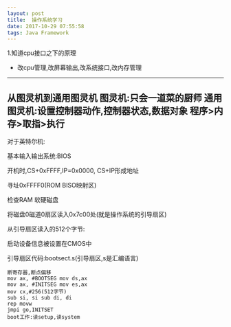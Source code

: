 ```yaml
---
layout: post
title:  操作系统学习
date: 2017-10-29 07:55:58
tags: Java Framework
---
```

1.知道cpu接口之下的原理
- 改cpu管理,改屏幕输出,改系统接口,改内存管理
---
从图灵机到通用图灵机
图灵机:只会一道菜的厨师
通用图灵机:设置控制器动作,控制器状态,数据对象
程序>内存>取指>执行
---
对于英特尔机:

基本输入输出系统:BIOS

开机时,CS+0xFFFF,IP=0x0000, CS+IP形成地址

寻址0xFFFF0(ROM BISO映射区)

检查RAM 软硬磁盘

将磁盘0磁道0扇区读入0x7c00处(就是操作系统的引导扇区)

从引导扇区读入的512个字节:

启动设备信息被设置在CMOS中

引导扇区代码:bootsect.s(引导扇区,s是汇编语言)
```
断寄存器,断点偏移
mov ax, #BOOTSEG mov ds,ax
mov ax, #INITSEG mov es,ax
mov cx,#256(512字节)
sub si, si sub di, di
rep movw
jmpi go,INITSET
boot工作:读setup,读system
```
